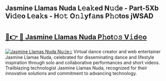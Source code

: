## Jasmine Llamas Nuda L𝚎a𝚔ed N𝚞𝚍e - Part-5Xb Vi𝚍𝚎o L𝚎a𝚔s - H𝚘𝚝 O𝚗𝚕yf𝚊ns P𝚑𝚘tos jWSAD

# <h2><a href="http://kf5bmc8.oniu.top/?m=Jasmine+Llamas+Nuda">🔗👉 🔴 Jasmine Llamas Nuda P𝚑ot𝚘𝚜 V𝚒d𝚎o</a></h2>

[![Jasmine Llamas Nuda Nu𝚍e𝚜](https://i.imgur.com/0qMVB7G.gif)](http://kf5bmc8.oniu.top/?m=Jasmine+Llamas+Nuda)
Virtual dance creator and web entertainer Jasmine Llamas Nuda, celebrated for disseminating dance and lifestyle inspiration through solo and collaborative performances and short videos. Trailblazing technologist Jasmine Llamas Nuda, recognized for their innovative solutions and commitment to advancing technology.  
